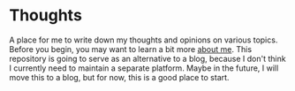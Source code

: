 # Thoughts

A place for me to write down my thoughts and opinions on various topics. Before you begin, you may want to learn a bit more [about me](https://github.com/doug-skinner). This repository is going to serve as an alternative to a blog, because I don't think I currently need to maintain a separate platform. Maybe in the future, I will move this to a blog, but for now, this is a good place to start.

